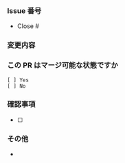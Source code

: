 ### Issue 番号

<!-- 関連する Issue の番号を記入します。 -->

- Close #

### 変更内容

<!-- この PR の変更内容を説明します。 -->

### この PR はマージ可能な状態ですか

<!-- 当てはまるもの 1 つに「x」をマークします。 -->

```
[ ] Yes
[ ] No
```

### 確認事項

- [ ]

### その他

<!-- その他の付言したい情報等を記入します。 -->

-
